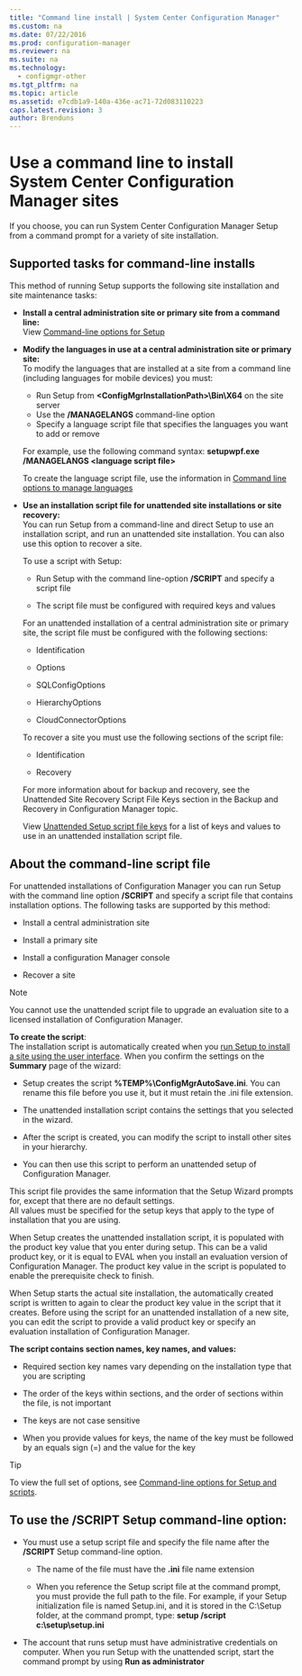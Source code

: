 ```yaml
---
title: "Command line install | System Center Configuration Manager"
ms.custom: na
ms.date: 07/22/2016
ms.prod: configuration-manager
ms.reviewer: na
ms.suite: na
ms.technology:
  - configmgr-other
ms.tgt_pltfrm: na
ms.topic: article
ms.assetid: e7cdb1a9-140a-436e-ac71-72d083110223
caps.latest.revision: 3
author: Brenduns
---
```

# Use a command line to install System Center Configuration Manager sites
 If you choose, you can run System Center Configuration Manager Setup from a command prompt for a variety of site installation.

 ## Supported tasks for command-line installs
 This method of running Setup supports the following site installation and site maintenance tasks:

-   **Install a central administration site or primary site from a command line:**  
  View [Command-line options for Setup](../../../../core/servers/deploy/install/command-line-options-for-setup.md)

 -  **Modify the languages in use at a central administration site or primary site:**  
    To modify the languages that are installed at a site from a command line (including languages for mobile devices) you must:  

     -   Run Setup from **&lt;ConfigMgrInstallationPath\>\Bin\X64** on the site server
     -   Use the **/MANAGELANGS** command-line option
     -   Specify a language script file that specifies the languages you want to add or remove  

    For example, use the following command syntax: **setupwpf.exe /MANAGELANGS &lt;language script file\>**  

    To create the language script file, use the information in [Command line options to manage languages](../../../../core/servers/deploy/install/command-line-options-for-setup.md#bkmk_Lang)  

 -  **Use an installation script file for unattended site installations or site recovery:**  
    You can run Setup from a command-line and direct Setup to use an installation script, and run an unattended site installation. You can also use this option to recover a site.    

    To use a script with Setup:  

    -   Run Setup with the command line-option **/SCRIPT** and specify a script file  

    -   The script file must be configured with required keys and values  

    For an unattended installation of a central administration site or primary site, the script file must be configured with the following  sections:  

    -   Identification    
    -   Options    
    -   SQLConfigOptions    
    -   HierarchyOptions    

    -   CloudConnectorOptions  

    To recover a site you must use the following sections of the script file:  

    -   Identification  

    -   Recovery

     For more information about for backup and recovery, see the Unattended Site Recovery Script File Keys section in the Backup and Recovery in Configuration Manager topic.  

    View [Unattended Setup script file keys](../../../../core/servers/deploy/install/command-line-options-for-setup.md#bkmk_Unattended) for a list of keys and values to use in an unattended installation script file.  

## About the command-line script file  

 For unattended installations of Configuration Manager you can run Setup with the command line option **/SCRIPT** and specify a script file that contains  installation options. The following tasks are supported by this method:  

-   Install a central administration site  

-   Install a primary site  

-   Install a configuration Manager console  

-   Recover a site  

> [!NOTE]  
>  You cannot use the unattended script file to upgrade an evaluation site to a licensed installation of Configuration Manager.  

**To create the script**:  
The installation script is automatically created when you [run Setup to install a site using the user interface](../../../../core/servers/deploy/install/use-the-setup-wizard-to-install-sites.md).  When you confirm the settings on the **Summary** page of the wizard:  

-   Setup creates the script **%TEMP%\ConfigMgrAutoSave.ini**.  You can rename this file before you use it, but it must retain the .ini file extension.  

-   The unattended installation script contains the settings that you selected in the wizard.  

-   After the script is created, you can modify the script to install other sites in your hierarchy.  

-   You can then use this script to perform an unattended setup of Configuration Manager.  

This script file provides the same information that the Setup Wizard prompts for, except that there are no default settings.   
All values must be specified for the setup keys that apply to the type of installation that you are using.  

When Setup creates the unattended installation script, it is populated with the product key value that you enter during setup. This can be a valid product key, or it is equal to EVAL when you install an evaluation version of Configuration Manager. The product key value in the script is populated to enable the prerequisite check to finish.  

When Setup starts the actual site installation, the automatically created script is written to again to clear the product key value in the script that it creates. Before using the script for an unattended installation of a new site, you can edit the script to provide a valid product key or specify an evaluation installation of Configuration Manager.  

**The script contains section names, key names, and values:**  

-   Required section key names vary depending on the installation type that you are scripting  

-   The order of the keys within sections, and the order of sections within the file, is not important  

-   The keys are not case sensitive  

-   When you provide values for keys, the name of the key must be followed by an equals sign (=) and the value for the key  

> [!TIP]  
>  To view the full set of options, see  [Command-line options for Setup and scripts](../../../../core/servers/deploy/install/command-line-options-for-setup.md#bkmk_cmdtop).  

## To use the /SCRIPT Setup command-line option:

-   You must use a setup script file and specify the file name after the **/SCRIPT** Setup command-line option.  

    -   The name of the file must have the **.ini** file name extension  

    -   When you reference the Setup script file at the command prompt, you must provide the full path to the file. For example, if your Setup initialization file is named Setup.ini, and it is stored in the C:\Setup folder, at the command prompt, type:  **setup /script c:\setup\setup.ini**  

-   The account that runs setup must have administrative credentials on computer. When you run Setup with the unattended script, start the command prompt by using **Run as administrator**  
